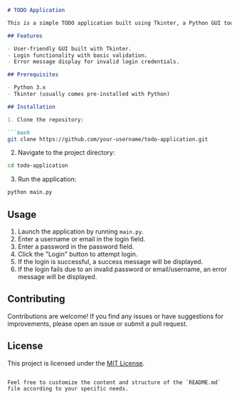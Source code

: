 
```markdown
# TODO Application

This is a simple TODO application built using Tkinter, a Python GUI toolkit. The application allows users to log in using either a username or an email, and it performs a basic login validation check.

## Features

- User-friendly GUI built with Tkinter.
- Login functionality with basic validation.
- Error message display for invalid login credentials.

## Prerequisites

- Python 3.x
- Tkinter (usually comes pre-installed with Python)

## Installation

1. Clone the repository:

```bash
git clone https://github.com/your-username/todo-application.git
```

2. Navigate to the project directory:

```bash
cd todo-application
```

3. Run the application:

```bash
python main.py
```

## Usage

1. Launch the application by running `main.py`.
2. Enter a username or email in the login field.
3. Enter a password in the password field.
4. Click the "Login" button to attempt login.
5. If the login is successful, a success message will be displayed.
6. If the login fails due to an invalid password or email/username, an error message will be displayed.

## Contributing

Contributions are welcome! If you find any issues or have suggestions for improvements, please open an issue or submit a pull request.

## License

This project is licensed under the [MIT License](LICENSE).
```

Feel free to customize the content and structure of the `README.md` file according to your specific needs.